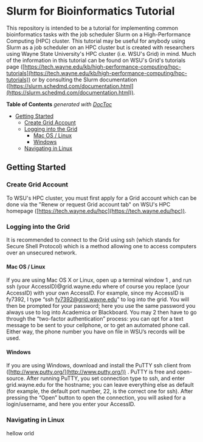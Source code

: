 # Slurm for Bioinformatics Tutorial

This repository is intended to be a tutorial for implementing common bioinformatics tasks with the job scheduler Slurm on a High-Performance Computing (HPC) cluster. This tutorial may be useful for anybody using Slurm as a job scheduler on an HPC cluster but is created with researchers using Wayne State University's HPC cluster (i.e. WSU's Grid) in mind. Much of the information in this tutorial can be found on WSU's Grid's tutorials page ([https://tech.wayne.edu/kb/high-performance-computing/hpc-tutorials](https://tech.wayne.edu/kb/high-performance-computing/hpc-tutorials)) or by consulting the Slurm documentation ([https://slurm.schedmd.com/documentation.html](https://slurm.schedmd.com/documentation.html)).


<!-- START doctoc generated TOC please keep comment here to allow auto update -->
<!-- DON'T EDIT THIS SECTION, INSTEAD RE-RUN doctoc TO UPDATE -->
**Table of Contents**  *generated with [DocToc](https://github.com/thlorenz/doctoc)*
- [Getting Started](#getting_started)
   - [Create Grid Account](#create_account)
   - [Logging into the Grid](#loggin_in)
      - [Mac OS / Linux](#logging_in_mac_linux)
      - [Windows](#logging_in_windows)
   - [Navigating in Linux](#navigating)
<!-- END doctoc generated TOC please keep comment here to allow auto update -->

## Getting Started
### Create Grid Account
To WSU's HPC cluster, you must first apply for a Grid account which can be done via the "Renew or request Grid account tab" on WSU's HPC homepage ([https://tech.wayne.edu/hpc](https://tech.wayne.edu/hpc)).

### Logging into the Grid
It is recommended to connect to the Grid using ssh (which stands for Secure Shell Protocol) which is a method allowing one to access computers over an unsecured network.
#### Mac OS / Linux
If you are using Mac OS X or Linux, open up a terminal window 1 , and run
ssh (your AccessID)@grid.wayne.edu
where of course you replace (your AccessID) with your own AccessID. For
example, since my AccessID is fy7392, I type “ssh fy7392@grid.wayne.edu”
to log into the grid. You will then be prompted for your password; here you
use the same password you always use to log into Academica or Blackboard.
You may 2 then have to go through the “two-factor authentication” process:
you can opt for a text message to be sent to your cellphone, or to get an
automated phone call. Either way, the phone number you have on file in
WSU’s records will be used.

#### Windows
If you are using Windows, download and install the PuTTY ssh client from
([http://www.putty.org/](http://www.putty.org/)) . PuTTY is free and open-source. After running
PuTTY, you set connection type to ssh, and enter grid.wayne.edu for the
hostname; you can leave everything else as default (for example, the default
port number, 22, is the correct one for ssh). After pressing the “Open”
button to open the connection, you will asked for a login/username, and
here you enter your AccessID.

### Navigating in Linux
hellow orld














